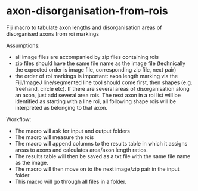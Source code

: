 # axon-disorganisation-from-rois
Fiji macro to tabulate axon lengths and disorganisation areas of disorganised axons from roi markings

Assumptions:
- all image files are accompanied by zip files containing rois
- zip files should have the same file name as the image file (technically the expected order is image file, corresponding zip file, next pair)
- the order of roi markings is important: axon length marking via the Fiji/ImageJ line/segmented line tool should come first, then shapes (e.g. freehand, circle etc). If there are several areas of disorganisation along an axon, just add several area rois. The next axon in a roi list will be identified as starting with a line roi, all following shape rois will be interpreted as belonging to that axon.

Workflow:
- The macro will ask for input and output folders
- The macro will measure the rois
- The macro will append columns to the results table in which it assigns areas to axons and calculates area/axon length ratios.
- The results table will then be saved as a txt file with the same file name as the image.
- The macro will then move on to the next image/zip pair in the input folder
- This macro will go through all files in a folder.
